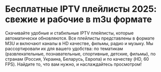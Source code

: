 <h1>Бесплатные IPTV плейлисты 2025: свежие и рабочие в m3u формате</h1>

Скачивайте удобные и стабильные IPTV плейлисты, которые автоматически обновляются. Все плейлисты представлены в формате M3U и включают каналы в HD качестве, фильмы, радио и музыку. Мы рассортировали их для вашего удобства: по тематикам (развлекательные, познавательные, спортивные, детские, фильмы), по странам (Россия, Украина, Беларусь, Европа) и по качеству (HD, 60 FPS). Найдите то, что вам нужно, и наслаждайтесь просмотром!


